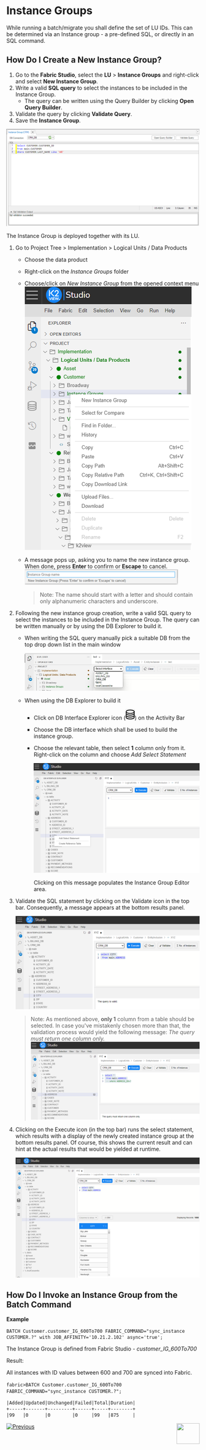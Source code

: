 # Instance Groups

While running a batch/migrate you shall define the set of LU IDs. This can be determined via an Instance group - a pre-defined SQL, or directly in an SQL command. 

## How Do I Create a New Instance Group?

<studio>

1. Go to the **Fabric Studio**, select the **LU** > **Instance Groups** and right-click and select **New Instance Group**.
2. Write a valid **SQL query** to select the instances to be included in the Instance Group.
   * The query can be written using the Query Builder by clicking **Open Query Builder**.
3. Validate the query by clicking **Validate Query**.
4. Save the **Instance Group**.

<img src="images/23_jobs_and_batch_services_commandsExamples.PNG">

The Instance Group is deployed together with its LU.

</studio>

<web>

1. Go to Project Tree > Implementation > Logical Units / Data Products

   - Choose the data product

   - Right-click on the *Instance Groups* folder

   -  Choose/click on *New Instance Group* from the opened context menu
     ![images](images/20_14_web_choose_new_instance_group.png)

   -  A message pops up, asking you to name the new instance group. When done, press **Enter** to confirm or **Escape** to cancel.
     ![images](images/20_14_web_instance_group_name.png)

      > Note: The name should start with a letter and should contain only alphanumeric characters and underscore.

2. Following the new instance group creation, write a valid SQL query to select the instances to be included in the Instance Group. The query can be written manually or by using the DB Explorer to build it.

   - When writing the SQL query manually pick a suitable DB from the top drop down list in the main window
   
     ![images](images/20_14_choose_interface.jpg)
   
   - When using the DB Explorer to build it
   
     - Click on DB Interface Explorer icon (![images](images/20_14_web_db_interface_explorer_icon.png)) on the Activity Bar
     - Choose the DB interface which shall be used to build the instance group.
     - Choose the relevant table, then select **1** column only from it. Right-click on the column and choose *Add Select Statement*

       ![images](images/20_14_web_add_select_statement2.png)

       Clicking on this message populates the Instance Group Editor area.

3. Validate the SQL statement by clicking on the Validate icon in the top bar. Consequently, a message appears at the bottom results panel.

     ![images](images/20_14_query_is_valid.png)

     >  Note: As mentioned above, **only 1** column from a table should be selected. In case you've mistakenly chosen more than that, the validation process would yield the following message: *The query must return one column only.*
         ![images](images/20_14_message_query_must_return_one_column_only.png)

4. Clicking on the Execute icon (in the top bar) runs the select statement, which results with a display of the newly created instance group at the bottom results panel. Of course, this shows the current result and can hint at the actual results that would be yielded at runtime.

   ![images](images/20_14_web_results_display.png)

</web>



## How Do I Invoke an Instance Group from the Batch Command

**Example** 

    BATCH Customer.customer_IG_600To700 FABRIC_COMMAND="sync_instance CUSTOMER.?" with JOB_AFFINITY='10.21.2.102' async='true';

The Instance Group is defined from Fabric Studio - *customer_IG_600To700*

Result:

All instances with ID values between 600 and 700 are synced into Fabric.

```fabric>BATCH Customer.customer_IG_600To700 FABRIC_COMMAND="sync_instance CUSTOMER.?";```

```
|Added|Updated|Unchanged|Failed|Total|Duration|
+-----+-------+---------+------+-----+--------+
|99   |0      |0        |0     |99   |875     |
```




[![Previous](/articles/images/Previous.png)](/articles/20_jobs_and_batch_services/13_migrate_commands.md)[<img align="right" width="60" height="54" src="/articles/images/Next.png">](/articles/20_jobs_and_batch_services/15_batch_broadway_commands.md)

</studio>


